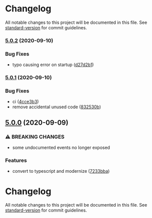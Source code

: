 # Changelog

All notable changes to this project will be documented in this file. See [standard-version](https://github.com/conventional-changelog/standard-version) for commit guidelines.

### [5.0.2](https://github.com/DylanPiercey/spawn-server-webpack-plugin/compare/v5.0.1...v5.0.2) (2020-09-10)


### Bug Fixes

* typo causing error on startup ([d27d2b1](https://github.com/DylanPiercey/spawn-server-webpack-plugin/commit/d27d2b1ab346e492d32edd0a9a02fd25513c6b4b))

### [5.0.1](https://github.com/DylanPiercey/spawn-server-webpack-plugin/compare/v5.0.0...v5.0.1) (2020-09-10)


### Bug Fixes

* ci ([4cce3b3](https://github.com/DylanPiercey/spawn-server-webpack-plugin/commit/4cce3b379475f3b8752d44cd350f056eecac0dd3))
* remove accidental unused code ([832530b](https://github.com/DylanPiercey/spawn-server-webpack-plugin/commit/832530b6eb90ce162b1355e4deef843bbdb5a9df))

## [5.0.0](https://github.com/DylanPiercey/spawn-server-webpack-plugin/compare/v4.0.5...v5.0.0) (2020-09-09)


### ⚠ BREAKING CHANGES

* some undocumented events no longer exposed

### Features

* convert to typescript and modernize ([7233bba](https://github.com/DylanPiercey/spawn-server-webpack-plugin/commit/7233bbae97b392cc76cc1af4b6995652288d64ce))

# Changelog

All notable changes to this project will be documented in this file. See [standard-version](https://github.com/conventional-changelog/standard-version) for commit guidelines.
